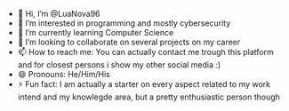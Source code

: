 - 👋 Hi, I’m @LuaNova96
- 👀 I’m interested in programming and mostly cybersecurity
- 🌱 I’m currently learning Computer Science
- 💞️ I’m looking to collaborate on several projects on my career
- 📫 How to reach me: You can actually contact me trough this platform and for closest persons i show my other social media :)
- 😄 Pronouns: He/Him/His
- ⚡ Fun fact: I am actually a starter on every aspect related to my work intend and my knowlegde area, but a pretty enthusiastic person though

<!---
LuaNova96/LuaNova96 is a ✨ special ✨ repository because its `README.md` (this file) appears on your GitHub profile.
You can click the Preview link to take a look at your changes.
--->
